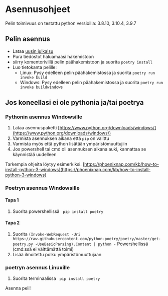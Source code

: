 # Asennusohjeet

Pelin toimivuus on testattu python versioilla: 3.8.10, 3.10.4, 3.9.7

## Pelin asennus

- Lataa [uusin julkaisu](https://github.com/Desipeli/ot-harjoitustyo/releases)
- Pura tiedostot haluamaasi hakemistoon
- siirry komentorivillä pelin päähakemistoon ja suorita ``` poetry install ```
- Luo tietokanta pelille:
  - Linux: Pysy edelleen pelin päähakemistossa ja suorita ``` poetry run invoke build ```
  - Windows: Pysy edelleen pelin päähakemistossa ja suorita ``` poetry run invoke buildwindows ```

## Jos koneellasi ei ole pythonia ja/tai poetrya

### Pythonin asennus Windowsille

1. Lataa asennuspaketti [https://www.python.org/downloads/windows/](https://www.python.org/downloads/windows/)
2. Varmista asennuksen aikana että ``` pip ``` on valittu
3. Varmista myös että python lisätään ympäristömuuttujiin
4. Jos powershell tai cmd oli asennuksen aikana auki, kannattaa se käynnistää uudelleen

Tarkempia ohjeita löytyy esimerkiksi. [https://phoenixnap.com/kb/how-to-install-python-3-windows](https://phoenixnap.com/kb/how-to-install-python-3-windows)

### Poetryn asennus Windowsille

#### Tapa 1

1. Suorita powershellissä ``` pip install poetry```

#### Tapa 2

1. Suorita ``` (Invoke-WebRequest -Uri https://raw.githubusercontent.com/python-poetry/poetry/master/get-poetry.py -UseBasicParsing).Content | python - ``` Powershellissä (cmd:ssä ei välttämättä toimi)
2. Lisää ilmoitettu polku ympäristömuuttujaan

### poetryn asennus Linuxille

1. Suorita terminaalissa ``` pip install poetry```


Asenna peli!

